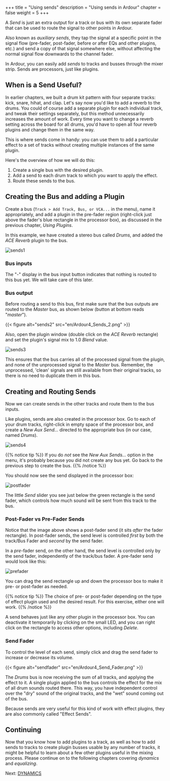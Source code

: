 +++
title = "Using sends"
description = "Using sends in Ardour"
chapter = false
weight = 5
+++

A _Send_ is just an extra output for a track or bus with its own separate
fader that can be used to route the signal to other points in Ardour.

Also known as _auxiliary sends_, they tap the signal at a specific point in
the signal flow (pre-fader, post-fader, before or after EQs and other plugins,
etc.) and send a copy of that signal somewhere else, without affecting the
normal signal flow downwards to the channel fader.

In Ardour, you can easily add _sends_ to tracks and busses through the mixer
strip. Sends are processors, just like plugins.

## When is a Send Useful? 

In earlier chapters, we built a drum kit pattern with four separate tracks:
kick, snare, hihat, and clap. Let's say now you'd like to add a reverb to the
drums. You could of course add a separate plugin for each individual track,
and tweak their settings separately, but this method unnecessarily increases
the amount of work. Every time you want to change a reverb setting across the
board for all drums, you'd have to open all four reverb plugins and change
them in the same way.

This is where sends come in handy: you can use them to add a particular
effect to a set of tracks without creating multiple instances of the same
plugin.

Here's the overview of how we will do this:

1. Create a single bus with the desired plugin.
2. Add a send to each drum track to which you want to apply the effect.
3. Route these sends to the bus.

## Creating the Bus and adding a Plugin

Create a bus (`Track > Add Track, Bus, or VCA...` in the menu), name it
appropriately, and add a plugin in the pre-fader region (right-click just
above the fader's blue rectangle in the processor box), as discussed in the
previous chapter, _Using Plugins_.

In this example, we have created a stereo bus called _Drums_, and added the
_ACE Reverb_ plugin to the bus.

![sends1](en/ardour7-ace-reverb-in-mixer-strip.png?height=200)

### Bus inputs

The "-" display in the bus input button indicates that nothing is routed to
this bus yet. We will take care of this later.

### Bus output

Before routing a send to this bus, first make sure that the bus outputs are
routed to the _Master_ bus, as shown below (button at bottom reads "*master*").

{{< figure alt="sends2" src="en/Ardour4_Sends_2.png" >}} 

Also, open the plugin window (double click on the _ACE Reverb_ rectangle) and
set the plugin's signal mix to 1.0 _Blend_ value.

![sends3](en/ardour7-ace-reverb-settings.png?width=400)

This ensures that the bus carries all of the processed signal from the plugin,
and none of the unprocessed signal to the _Master_ bus. Remember, the
unprocessed, 'clean' signals are still available from their original tracks,
so there is no need to duplicate them in this bus.

## Creating and Routing Sends

Now we can create sends in the other tracks and route them to the bus inputs.

Like plugins, sends are also created in the processor box. Go to each of your
drum tracks, right-click in empty space of the processor box, and create a
_New Aux Send..._ directed to the appropriate bus (in our case, named _Drums_).

![sends4](en/ardour7-adding-aux-send.png?height=500)

{{% notice tip %}}
If you do *not* see the _New Aux Sends..._ option in the menu, it's probably
because you did not create any bus yet. Go back to the previous step to create
the bus.
{{% /notice %}}

You should now see the send displayed in the processor box:

![postfader](en/ardour7-post-fader-send.png?height=200)

The little _Send_ slider you see just below the green rectangle is the send
fader, which  controls how much sound will be sent from this track to the bus.

### Post-Fader vs Pre-Fader Sends

Notice that the image above shows a post-fader send (it sits _after_ the fader
rectangle). In post-fader sends, the send level is controlled _first_ by both
the track/Bus Fader and _second_ by the send fader.

In a _pre_-fader send, on the other hand, the send level is controlled only by
the send fader, independently of the track/bus fader. A pre-fader send would
look like this:

![prefader](en/ardour7-pre-fader-send.png?height=200)

You can drag the send rectangle up and down the processor box to make it pre-
or post-fader as needed.

{{% notice tip %}}
The choice of pre- or post-fader depending on the type of effect plugin used and
the desired result. For this exercise, either one will work.
{{% /notice %}}

A send behaves just like any other plugin in the processor box. You can
deactivate it temporarily by clicking on the small LED, and you can right click
on the rectangle to access other options, including _Delete_.

### Send Fader

To control the level of each send, simply click and drag the send fader to
increase or decrease its volume.

{{< figure alt="sendfader" src="en/Ardour4_Send_Fader.png" >}} 

The _Drums_ bus is now receiving the sum of all tracks, and applying the effect
to it. A single plugin applied to the bus controls the effect for the mix of all
drum sounds routed there. This way, you have independent control over the "dry"
sound of the original tracks, and the "wet" sound coming out of the bus. 

Because sends are very useful for this kind of work with effect plugins, they
are also commonly called "Effect Sends".

## Continuing

Now that you know how to add plugins to a track, as well as how to add sends
to tracks to create plugin busses usable by any number of tracks, it might be
helpful to learn about a few other plugins useful in the mixing process.
Please continue on to the following chapters covering _dynamics_ and
_equalizing_.

Next: [DYNAMICS](../dynamics)
